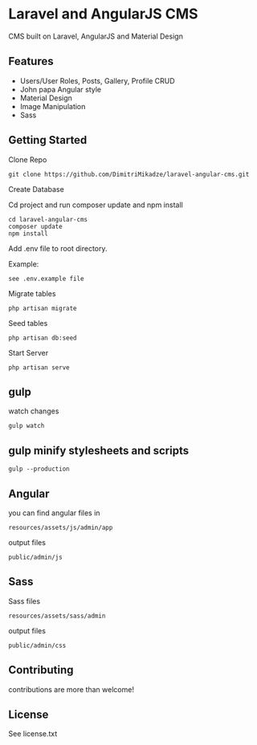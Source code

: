 # Laravel and AngularJS CMS

CMS built on Laravel, AngularJS and Material Design

## Features

- Users/User Roles, Posts, Gallery, Profile  CRUD
- John papa Angular style
- Material Design
- Image Manipulation
- Sass

## Getting Started

Clone Repo

````
git clone https://github.com/DimitriMikadze/laravel-angular-cms.git
````

Create Database

Cd project and run composer update and npm install

````
cd laravel-angular-cms
composer update
npm install
````

Add .env file to root directory.

Example:

````
see .env.example file
````

Migrate tables

````
php artisan migrate
````

Seed tables

````
php artisan db:seed
````

Start Server

````
php artisan serve
````

## gulp

watch changes

````
gulp watch
````

## gulp minify stylesheets and scripts

````
gulp --production
````

## Angular

you can find angular files in

````
resources/assets/js/admin/app
````

output files

````
public/admin/js
````

## Sass

Sass files

````
resources/assets/sass/admin
````

output files

````
public/admin/css
````

## Contributing

contributions are more than welcome!

## License

See license.txt
